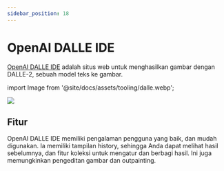 ```yaml
---
sidebar_position: 18
---
```


# OpenAI DALLE IDE

[OpenAI DALLE IDE](https://labs.openai.com) adalah situs web untuk menghasilkan gambar dengan DALLE-2, sebuah model teks ke gambar.

import Image from '@site/docs/assets/tooling/dalle.webp';

<div style={{textAlign: 'center'}}>
  <img src={Image} style={{width: "750px"}}/>
</div>

## Fitur

OpenAI DALLE IDE memiliki pengalaman pengguna yang baik, dan mudah digunakan. Ia memiliki tampilan history, sehingga Anda dapat melihat hasil sebelumnya, dan fitur koleksi untuk mengatur dan berbagi hasil. Ini juga memungkinkan pengeditan gambar dan outpainting.